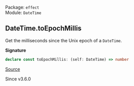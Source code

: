 Package: `effect`<br />
Module: `DateTime`<br />

## DateTime.toEpochMillis

Get the milliseconds since the Unix epoch of a `DateTime`.

**Signature**

```ts
declare const toEpochMillis: (self: DateTime) => number
```

[Source](https://github.com/Effect-TS/effect/tree/main/packages/effect/src/DateTime.ts#L939)

Since v3.6.0